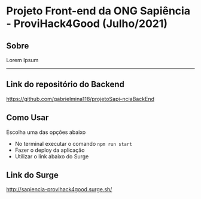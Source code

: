 # Projeto Front-end da ONG Sapiência - ProviHack4Good (Julho/2021)

## Sobre
Lorem Ipsum

---

## Link do repositório do Backend
https://github.com/gabrielmina118/projetoSapi-nciaBackEnd

## Como Usar
Escolha uma das opções abaixo
- No terminal executar o comando `npm run start`
- Fazer o deploy da aplicação
- Utilizar o link abaixo do Surge

## Link do Surge
http://sapiencia-provihack4good.surge.sh/
